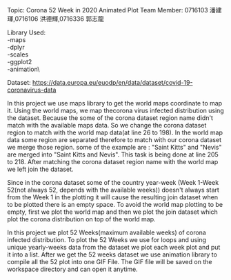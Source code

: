 Topic: Corona 52 Week in 2020 Animated Plot
Team Member: 0716103 潘建琿,0716106 洪德輝,0716336 郭志龍

Library Used:\
-maps\
-dplyr\
-scales\
-ggplot2\
-animation\

Dataset:
https://data.europa.eu/euodp/en/data/dataset/covid-19-coronavirus-data

In this project we use maps library to get the world maps coordinate to map it. Using the world maps, we map thecorona virus infected distribution using the dataset. Because the some of the corona dataset region name didn't match with the available maps data. So we change the corona dataset region to match with the world map data(at line 26 to 198). In the world map data some region are separated therefore to match with our corona dataset we merge those region. some of the example are : "Saint Kitts" and "Nevis" are merged into "Saint Kitts and Nevis". This task is being done at line 205 to 218. After matching the corona dataset region name with the world map we left join the dataset.

Since in the corona dataset some of the country year-week (Week 1-Week 52(not always 52, depends with the available weeks)) doesn't always start from the Week 1 in the plotting it will cause the resulting join dataset when to be plotted there is an empty space. To avoid the world map plotting to be empty, first we plot the world map and then we plot the join dataset which plot the corona distribution on top of the world map.

In this project we plot 52 Weeks(maximum available weeks) of corona infected distribution. To plot the 52 Weeks we use for loops and using unique yearly-weeks data from the dataset we plot each week plot and put it into a list. After we get the 52 weeks dataset we use animation library to compile all the 52 plot into one GIF File. The GIF file will be saved on the workspace directory and can open it anytime.
